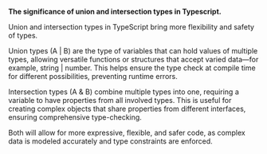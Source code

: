 **The significance of union and intersection types in Typescript.**

Union and intersection types in TypeScript bring more flexibility and safety of types.

Union types (A | B) are the type of variables that can hold values of multiple types, allowing versatile functions or structures that accept varied data—for example, string | number. This helps ensure the type check at compile time for different possibilities, preventing runtime errors.

Intersection types (A & B) combine multiple types into one, requiring a variable to have properties from all involved types. This is useful for creating complex objects that share properties from different interfaces, ensuring comprehensive type-checking.

Both will allow for more expressive, flexible, and safer code, as complex data is modeled accurately and type constraints are enforced.